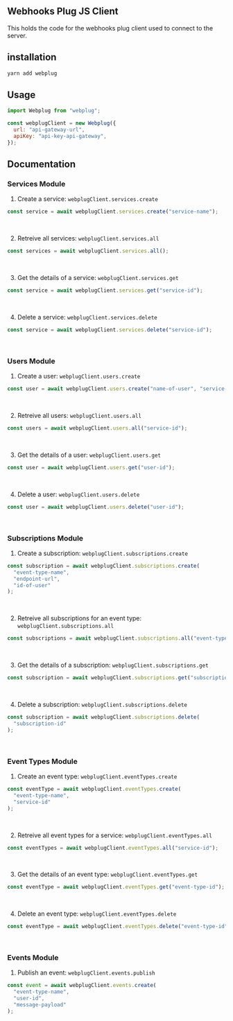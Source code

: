 ## Webhooks Plug JS Client

This holds the code for the webhooks plug client used to connect to the server.

## installation

```bash
yarn add webplug
```

## Usage

```js
import Webplug from "webplug";

const webplugClient = new Webplug({
  url: "api-gateway-url",
  apiKey: "api-key-api-gateway",
});
```

## Documentation

### Services Module

1. Create a service: `webplugClient.services.create`

```js
const service = await webplugClient.services.create("service-name");
```

&nbsp;

2. Retreive all services: `webplugClient.services.all`

```js
const services = await webplugClient.services.all();
```

&nbsp;

3. Get the details of a service: `webplugClient.services.get`

```js
const service = await webplugClient.services.get("service-id");
```

&nbsp;

4. Delete a service: `webplugClient.services.delete`

```js
const service = await webplugClient.services.delete("service-id");
```

&nbsp;

### Users Module

1. Create a user: `webplugClient.users.create`

```js
const user = await webplugClient.users.create("name-of-user", "service-id");
```

&nbsp;

2. Retreive all users: `webplugClient.users.all`

```js
const users = await webplugClient.users.all("service-id");
```

&nbsp;

3. Get the details of a user: `webplugClient.users.get`

```js
const user = await webplugClient.users.get("user-id");
```

&nbsp;

4. Delete a user: `webplugClient.users.delete`

```js
const user = await webplugClient.users.delete("user-id");
```

&nbsp;

### Subscriptions Module

1. Create a subscription: `webplugClient.subscriptions.create`

```js
const subscription = await webplugClient.subscriptions.create(
  "event-type-name",
  "endpoint-url",
  "id-of-user"
);
```

&nbsp;

2. Retreive all subscriptions for an event type: `webplugClient.subscriptions.all`

```js
const subscriptions = await webplugClient.subscriptions.all("event-type-id");
```

&nbsp;

3. Get the details of a subscription: `webplugClient.subscriptions.get`

```js
const subscription = await webplugClient.subscriptions.get("subscription-id");
```

&nbsp;

4. Delete a subscription: `webplugClient.subscriptions.delete`

```js
const subscription = await webplugClient.subscriptions.delete(
  "subscription-id"
);
```

&nbsp;

### Event Types Module

1. Create an event type: `webplugClient.eventTypes.create`

```js
const eventType = await webplugClient.eventTypes.create(
  "event-type-name",
  "service-id"
);
```

&nbsp;

2. Retreive all event types for a service: `webplugClient.eventTypes.all`

```js
const eventTypes = await webplugClient.eventTypes.all("service-id");
```

&nbsp;

3. Get the details of an event type: `webplugClient.eventTypes.get`

```js
const eventType = await webplugClient.eventTypes.get("event-type-id");
```

&nbsp;

4. Delete an event type: `webplugClient.eventTypes.delete`

```js
const eventType = await webplugClient.eventTypes.delete("event-type-id");
```

&nbsp;

### Events Module

1. Publish an event: `webplugClient.events.publish`

```js
const event = await webplugClient.events.create(
  "event-type-name",
  "user-id",
  "message-payload"
);
```
